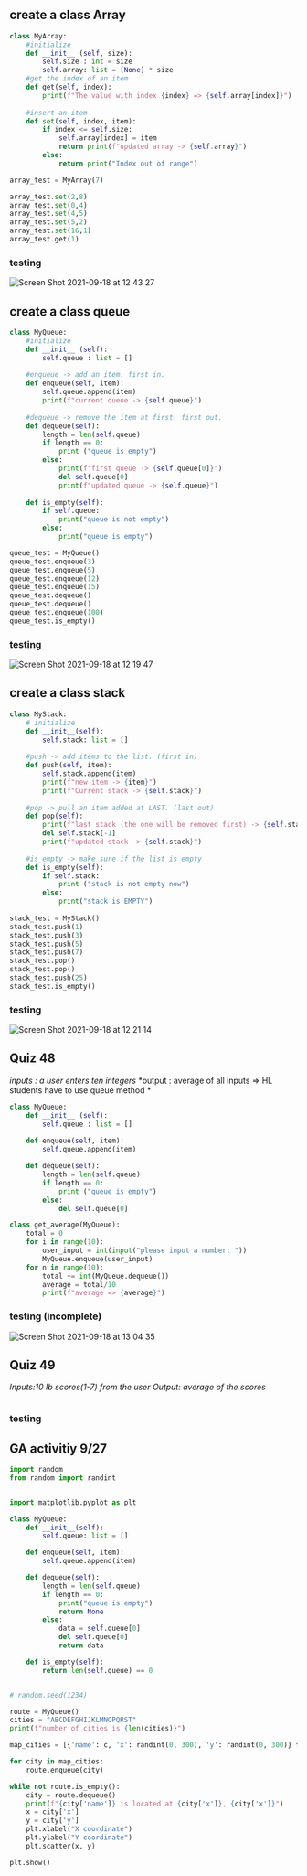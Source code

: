 ## create a class Array

```py
class MyArray:
    #initialize
    def __init__ (self, size):
        self.size : int = size
        self.array: list = [None] * size
    #get the index of an item
    def get(self, index):
        print(f"The value with index {index} => {self.array[index]}")
    
    #insert an item
    def set(self, index, item):
        if index <= self.size:
            self.array[index] = item
            return print(f"updated array -> {self.array}")
        else:
            return print("Index out of range")

array_test = MyArray(7)

array_test.set(2,8)
array_test.set(0,4)
array_test.set(4,5)
array_test.set(5,2)
array_test.set(16,1)
array_test.get(1)

```
### testing

![Screen Shot 2021-09-18 at 12 43 27](https://user-images.githubusercontent.com/60457723/133871477-a7980be1-ed30-4684-af4a-38f0f95402e6.png)


## create a class queue

```py
class MyQueue:
    #initialize
    def __init__ (self):
        self.queue : list = []
    
    #enqueue -> add an item. first in.
    def enqueue(self, item):
        self.queue.append(item)
        print(f"current queue -> {self.queue}")
    
    #dequeue -> remove the item at first. first out.
    def dequeue(self):
        length = len(self.queue)
        if length == 0:
            print ("queue is empty")
        else:
            print(f"first queue -> {self.queue[0]}")
            del self.queue[0]
            print(f"updated queue -> {self.queue}")
            
    def is_empty(self):
        if self.queue:
            print("queue is not empty")
        else:
            print("queue is empty")

queue_test = MyQueue()
queue_test.enqueue(3)
queue_test.enqueue(5)
queue_test.enqueue(12)
queue_test.enqueue(15)
queue_test.dequeue()
queue_test.dequeue()
queue_test.enqueue(100)
queue_test.is_empty()
```
### testing

![Screen Shot 2021-09-18 at 12 19 47](https://user-images.githubusercontent.com/60457723/133870832-837dde3c-acb5-4b42-9a75-f4bd52c386d0.png)


## create a class stack

```py
class MyStack:
    # initialize
    def __init__(self):
        self.stack: list = []
    
    #push -> add items to the list. (first in)
    def push(self, item):
        self.stack.append(item)
        print(f"new item -> {item}")
        print(f"Current stack -> {self.stack}")
    
    #pop -> pull an item added at LAST. (last out)
    def pop(self):
        print(f"last stack (the one will be removed first) -> {self.stack[-1]}")
        del self.stack[-1] 
        print(f"updated stack -> {self.stack}")
    
    #is_empty -> make sure if the list is empty 
    def is_empty(self):
        if self.stack:
            print ("stack is not empty now")
        else:
            print("stack is EMPTY")
        
stack_test = MyStack()
stack_test.push(1)
stack_test.push(3)
stack_test.push(5)
stack_test.push(7)
stack_test.pop()
stack_test.pop()
stack_test.push(25)
stack_test.is_empty()
```

### testing

![Screen Shot 2021-09-18 at 12 21 14](https://user-images.githubusercontent.com/60457723/133870886-ce57710d-34cf-4568-a5b1-ca69487258de.png)


## Quiz 48
*inputs : a user enters ten integers*
*output : average of all inputs => HL students have to use queue method *

```.py
class MyQueue:
    def __init__ (self):
        self.queue : list = []
    
    def enqueue(self, item):
        self.queue.append(item)

    def dequeue(self):
        length = len(self.queue)
        if length == 0:
            print ("queue is empty")
        else:
            del self.queue[0]

class get_average(MyQueue):
    total = 0
    for i in range(10):
        user_input = int(input("please input a number: "))
        MyQueue.enqueue(user_input)
    for n in range(10):
        total += int(MyQueue.dequeue())
        average = total/10
        print(f"average => {average}")
 ```
 
 ### testing (incomplete)
 ![Screen Shot 2021-09-18 at 13 04 35](https://user-images.githubusercontent.com/60457723/133871921-2e261001-8e90-4459-a541-f926f9d6a102.png)


## Quiz 49
*Inputs:10 Ib scores(1-7) from the user*
*Output: average of the scores*

```.py

```

### testing 


## GA activitiy 9/27

```.py
import random
from random import randint


import matplotlib.pyplot as plt

class MyQueue:
    def __init__(self):
        self.queue: list = []

    def enqueue(self, item):
        self.queue.append(item)

    def dequeue(self):
        length = len(self.queue)
        if length == 0:
            print("queue is empty")
            return None
        else:
            data = self.queue[0]
            del self.queue[0]
            return data

    def is_empty(self):
        return len(self.queue) == 0


# random.seed(1234)

route = MyQueue()
cities = "ABCDEFGHIJKLMNOPQRST"
print(f"number of cities is {len(cities)}")

map_cities = [{'name': c, 'x': randint(0, 300), 'y': randint(0, 300)} for c in cities]

for city in map_cities:
    route.enqueue(city)

while not route.is_empty():
    city = route.dequeue()
    print(f"{city['name']} is located at {city['x']}, {city['x']}")
    x = city['x']
    y = city['y']
    plt.xlabel("X coordinate")
    plt.ylabel("Y coordinate")
    plt.scatter(x, y)

plt.show()

```
